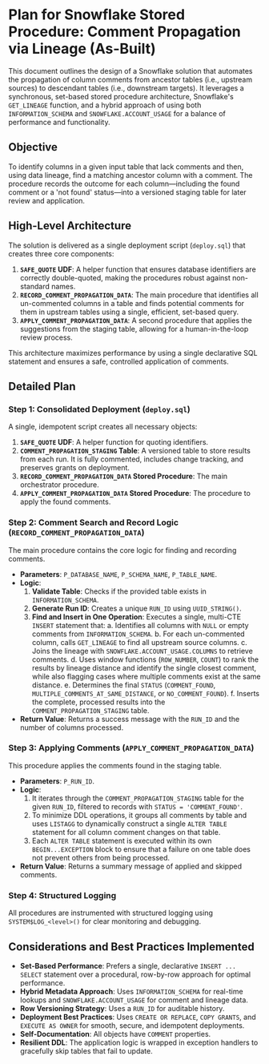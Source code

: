 # Plan for Snowflake Stored Procedure: Comment Propagation via Lineage (As-Built)

This document outlines the design of a Snowflake solution that automates the propagation of column comments from ancestor tables (i.e., upstream sources) to descendant tables (i.e., downstream targets). It leverages a synchronous, set-based stored procedure architecture, Snowflake's `GET_LINEAGE` function, and a hybrid approach of using both `INFORMATION_SCHEMA` and `SNOWFLAKE.ACCOUNT_USAGE` for a balance of performance and functionality.

## Objective

To identify columns in a given input table that lack comments and then, using data lineage, find a matching ancestor column with a comment. The procedure records the outcome for each column—including the found comment or a 'not found' status—into a versioned staging table for later review and application.

## High-Level Architecture

The solution is delivered as a single deployment script (`deploy.sql`) that creates three core components:

1.  **`SAFE_QUOTE` UDF**: A helper function that ensures database identifiers are correctly double-quoted, making the procedures robust against non-standard names.
2.  **`RECORD_COMMENT_PROPAGATION_DATA`**: The main procedure that identifies all un-commented columns in a table and finds potential comments for them in upstream tables using a single, efficient, set-based query.
3.  **`APPLY_COMMENT_PROPAGATION_DATA`**: A second procedure that applies the suggestions from the staging table, allowing for a human-in-the-loop review process.

This architecture maximizes performance by using a single declarative SQL statement and ensures a safe, controlled application of comments.

## Detailed Plan

### Step 1: Consolidated Deployment (`deploy.sql`)

A single, idempotent script creates all necessary objects:

1.  **`SAFE_QUOTE` UDF**: A helper function for quoting identifiers.
2.  **`COMMENT_PROPAGATION_STAGING` Table**: A versioned table to store results from each run. It is fully commented, includes change tracking, and preserves grants on deployment.
3.  **`RECORD_COMMENT_PROPAGATION_DATA` Stored Procedure**: The main orchestrator procedure.
4.  **`APPLY_COMMENT_PROPAGATION_DATA` Stored Procedure**: The procedure to apply the found comments.

### Step 2: Comment Search and Record Logic (`RECORD_COMMENT_PROPAGATION_DATA`)

The main procedure contains the core logic for finding and recording comments.

*   **Parameters**: `P_DATABASE_NAME`, `P_SCHEMA_NAME`, `P_TABLE_NAME`.
*   **Logic**:
    1.  **Validate Table**: Checks if the provided table exists in `INFORMATION_SCHEMA`.
    2.  **Generate Run ID**: Creates a unique `RUN_ID` using `UUID_STRING()`.
    3.  **Find and Insert in One Operation**: Executes a single, multi-CTE `INSERT` statement that:
        a.  Identifies all columns with `NULL` or empty comments from `INFORMATION_SCHEMA`.
        b.  For each un-commented column, calls `GET_LINEAGE` to find all upstream source columns.
        c.  Joins the lineage with `SNOWFLAKE.ACCOUNT_USAGE.COLUMNS` to retrieve comments.
        d.  Uses window functions (`ROW_NUMBER`, `COUNT`) to rank the results by lineage distance and identify the single closest comment, while also flagging cases where multiple comments exist at the same distance.
        e.  Determines the final `STATUS` (`COMMENT_FOUND`, `MULTIPLE_COMMENTS_AT_SAME_DISTANCE`, or `NO_COMMENT_FOUND`).
        f.  Inserts the complete, processed results into the `COMMENT_PROPAGATION_STAGING` table.
*   **Return Value**: Returns a success message with the `RUN_ID` and the number of columns processed.

### Step 3: Applying Comments (`APPLY_COMMENT_PROPAGATION_DATA`)

This procedure applies the comments found in the staging table.

*   **Parameters**: `P_RUN_ID`.
*   **Logic**:
    1.  It iterates through the `COMMENT_PROPAGATION_STAGING` table for the given `RUN_ID`, filtered to records with `STATUS = 'COMMENT_FOUND'`.
    2.  To minimize DDL operations, it groups all comments by table and uses `LISTAGG` to dynamically construct a single `ALTER TABLE` statement for all column comment changes on that table.
    3.  Each `ALTER TABLE` statement is executed within its own `BEGIN...EXCEPTION` block to ensure that a failure on one table does not prevent others from being processed.
*   **Return Value**: Returns a summary message of applied and skipped comments.

### Step 4: Structured Logging

All procedures are instrumented with structured logging using `SYSTEM$LOG_<level>()` for clear monitoring and debugging.

## Considerations and Best Practices Implemented

*   **Set-Based Performance**: Prefers a single, declarative `INSERT ... SELECT` statement over a procedural, row-by-row approach for optimal performance.
*   **Hybrid Metadata Approach**: Uses `INFORMATION_SCHEMA` for real-time lookups and `SNOWFLAKE.ACCOUNT_USAGE` for comment and lineage data.
*   **Row Versioning Strategy**: Uses a `RUN_ID` for auditable history.
*   **Deployment Best Practices**: Uses `CREATE OR REPLACE`, `COPY GRANTS`, and `EXECUTE AS OWNER` for smooth, secure, and idempotent deployments.
*   **Self-Documentation**: All objects have `COMMENT` properties.
*   **Resilient DDL**: The application logic is wrapped in exception handlers to gracefully skip tables that fail to update.
